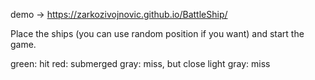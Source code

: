 demo -> https://zarkozivojnovic.github.io/BattleShip/

Place the ships (you can use random position if you want) and start the game.

green: hit
red: submerged
gray: miss, but close
light gray: miss